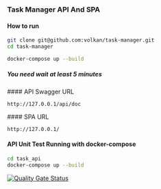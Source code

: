 ### Task Manager API And SPA
#### How to run


```bash
git clone git@github.com:volkan/task-manager.git
cd task-manager
```

```bash
docker-compose up --build
```
##### You need wait at least 5 minutes


#### API Swagger URL
```
http://127.0.0.1/api/doc
```

#### SPA URL
```
http://127.0.0.1/
```


#### API Unit Test Running with docker-compose

```bash
cd task_api
docker-compose up --build
```

[![Quality Gate Status](https://sonarcloud.io/api/project_badges/measure?project=volkan_task-manager&metric=alert_status)](https://sonarcloud.io/dashboard?id=volkan_task-manager)

